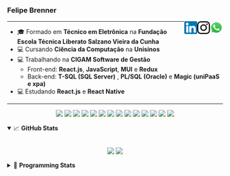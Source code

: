 <h3>Felipe Brenner</h3>

<a href="https://api.whatsapp.com/send?phone=5551995585968" target="_blank" rel="nofollow"><img align="right" width="30rem" src="./assets/whatsapp.png" alt="Whatsapp: +55 51995585968"/></a>
<a href="https://www.instagram.com/felipeobrenner/" target="_blank" rel="nofollow"><img align="right" width="30rem" src="./assets/instagram.png" alt="Instagram: @felipeobrenner"/></a>
<a href="https://www.linkedin.com/in/felipe-de-oliveira-brenner/" target="_blank" rel="nofollow"><img align="right" width="30rem" src="./assets/linkedin.png" alt="LinkedIn: @felipe-de-oliveira-brenner"/></a>

---

- 🎓 Formado em **Técnico em Eletrônica** na **Fundação Escola Técnica Liberato Salzano Vieira da Cunha**
- 💻 Cursando **Ciência da Computação** na **Unisinos**
- 💻 Trabalhando na **CIGAM Software de Gestão**
  - Front-end: **React.js**, **JavaScript**, **MUI** e **Redux**
  - Back-end: **T-SQL (SQL Server)** , **PL/SQL (Oracle)** e **Magic (uniPaaS e xpa)**
- 💻 Estudando **React.js** e **React Native**

---

<p align='center'>
  <img width="35rem" src="https://cdn.jsdelivr.net/gh/devicons/devicon/icons/react/react-original.svg" />
  <img width="35rem" src="https://cdn.jsdelivr.net/gh/devicons/devicon/icons/javascript/javascript-plain.svg" />
  <img width="35rem" src="https://cdn.jsdelivr.net/gh/devicons/devicon/icons/typescript/typescript-plain.svg" />
  <img width="35rem" src="https://cdn.jsdelivr.net/gh/devicons/devicon/icons/materialui/materialui-plain.svg" />
  <img width="35rem" src="https://cdn.jsdelivr.net/gh/devicons/devicon/icons/redux/redux-original.svg" />
  <img width="35rem" src="https://cdn.jsdelivr.net/gh/devicons/devicon/icons/css3/css3-plain.svg" />
  <img width="35rem" src="https://cdn.jsdelivr.net/gh/devicons/devicon/icons/html5/html5-plain.svg" />
  <img width="35rem" src="https://cdn.jsdelivr.net/gh/devicons/devicon/icons/vscode/vscode-original.svg" />
  <img width="35rem" src="https://cdn.jsdelivr.net/gh/devicons/devicon/icons/git/git-original.svg" />
  <img width="35rem" src="https://cdn.jsdelivr.net/gh/devicons/devicon/icons/yarn/yarn-original.svg" />
  <img width="35rem" src="https://cdn.jsdelivr.net/gh/devicons/devicon/icons/npm/npm-original-wordmark.svg" />
  <img width="35rem" src="https://cdn.jsdelivr.net/gh/devicons/devicon/icons/microsoftsqlserver/microsoftsqlserver-plain.svg" />
  <img width="35rem" src="https://cdn.jsdelivr.net/gh/devicons/devicon/icons/oracle/oracle-original.svg" />
  <img width="35rem" src="https://cdn.jsdelivr.net/gh/devicons/devicon/icons/ubuntu/ubuntu-plain.svg" />
</p>

<details open>
  <summary>📈 <b>GitHub Stats</b></summary>
  <br>
  <p align="center">
  <img src="https://github-readme-stats.vercel.app/api?username=felipebrenner&show_icons=true&theme=dark"/>
  <img src="https://github-readme-stats.vercel.app/api/top-langs/?username=felipebrenner&layout=compact&theme=dark">
  </p>

</details>

<details>
  <summary>🤖 <b>Programming Stats</b></summary>
  <br/>

  <!--START_SECTION:waka-->
**🐱 My GitHub Data** 

> 🏆 82 Contributions in the Year 2022
 > 
> 📦 178.6 kB Used in GitHub's Storage 
 > 
> 🚫 Not Opted to Hire
 > 
> 📜 21 Public Repositories 
 > 
> 🔑 2 Private Repositories  
 > 
**I'm a Night 🦉** 

```text
🌞 Morning    51 commits     ██░░░░░░░░░░░░░░░░░░░░░░░   10.74% 
🌆 Daytime    144 commits    ███████░░░░░░░░░░░░░░░░░░   30.32% 
🌃 Evening    274 commits    ██████████████░░░░░░░░░░░   57.68% 
🌙 Night      6 commits      ░░░░░░░░░░░░░░░░░░░░░░░░░   1.26%

```
📅 **I'm Most Productive on Sunday** 

```text
Monday       80 commits     ████░░░░░░░░░░░░░░░░░░░░░   16.84% 
Tuesday      96 commits     █████░░░░░░░░░░░░░░░░░░░░   20.21% 
Wednesday    58 commits     ███░░░░░░░░░░░░░░░░░░░░░░   12.21% 
Thursday     52 commits     ██░░░░░░░░░░░░░░░░░░░░░░░   10.95% 
Friday       36 commits     ██░░░░░░░░░░░░░░░░░░░░░░░   7.58% 
Saturday     43 commits     ██░░░░░░░░░░░░░░░░░░░░░░░   9.05% 
Sunday       110 commits    █████░░░░░░░░░░░░░░░░░░░░   23.16%

```


📊 **This Week I Spent My Time On** 

```text
💬 Programming Languages: 
TypeScript               12 hrs 11 mins      █████████░░░░░░░░░░░░░░░░   39.05% 
JavaScript               9 hrs 13 mins       ███████░░░░░░░░░░░░░░░░░░   29.57% 
C++                      5 hrs 45 mins       ████░░░░░░░░░░░░░░░░░░░░░   18.44% 
Markdown                 1 hr 45 mins        █░░░░░░░░░░░░░░░░░░░░░░░░   5.63% 
JSON                     1 hr 9 mins         █░░░░░░░░░░░░░░░░░░░░░░░░   3.7%

🔥 Editors: 
VS Code                  31 hrs 12 mins      █████████████████████████   100.0%

🐱‍💻 Projects: 
www_CGFrontEnd           21 hrs 34 mins      █████████████████░░░░░░░░   69.11% 
2022-1-Processamento-Graf7 hrs 23 mins       ██████░░░░░░░░░░░░░░░░░░░   23.67% 
Unknown Project          1 hr 18 mins        █░░░░░░░░░░░░░░░░░░░░░░░░   4.19% 
www_CGFrontTemplate      39 mins             ░░░░░░░░░░░░░░░░░░░░░░░░░   2.1% 
ProcessamentoGrafico-List14 mins             ░░░░░░░░░░░░░░░░░░░░░░░░░   0.8%

💻 Operating System: 
Linux                    31 hrs 12 mins      █████████████████████████   100.0%

```

**I Mostly Code in TypeScript** 

```text
TypeScript               9 repos             █████████░░░░░░░░░░░░░░░░   37.5% 
Java                     3 repos             ███░░░░░░░░░░░░░░░░░░░░░░   12.5% 
JavaScript               3 repos             ███░░░░░░░░░░░░░░░░░░░░░░   12.5% 
CSS                      2 repos             ██░░░░░░░░░░░░░░░░░░░░░░░   8.33% 
Assembly                 1 repo              █░░░░░░░░░░░░░░░░░░░░░░░░   4.17%

```



 Last Updated on 21/03/2022 02:53:10 UTC
<!--END_SECTION:waka-->
</details>
